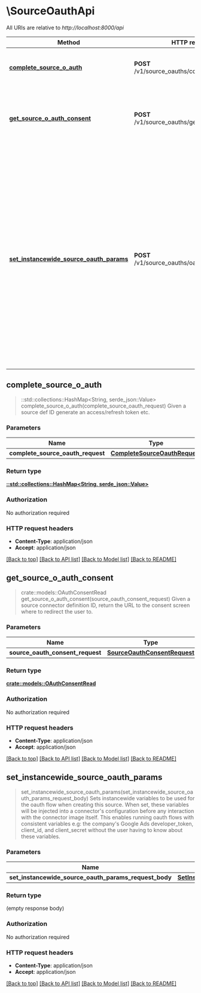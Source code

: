 # \SourceOauthApi

All URIs are relative to *http://localhost:8000/api*

Method | HTTP request | Description
------------- | ------------- | -------------
[**complete_source_o_auth**](SourceOauthApi.md#complete_source_o_auth) | **POST** /v1/source_oauths/complete_oauth | Given a source def ID generate an access/refresh token etc.
[**get_source_o_auth_consent**](SourceOauthApi.md#get_source_o_auth_consent) | **POST** /v1/source_oauths/get_consent_url | Given a source connector definition ID, return the URL to the consent screen where to redirect the user to.
[**set_instancewide_source_oauth_params**](SourceOauthApi.md#set_instancewide_source_oauth_params) | **POST** /v1/source_oauths/oauth_params/create | Sets instancewide variables to be used for the oauth flow when creating this source. When set, these variables will be injected into a connector's configuration before any interaction with the connector image itself. This enables running oauth flows with consistent variables e.g: the company's Google Ads developer_token, client_id, and client_secret without the user having to know about these variables. 



## complete_source_o_auth

> ::std::collections::HashMap<String, serde_json::Value> complete_source_o_auth(complete_source_oauth_request)
Given a source def ID generate an access/refresh token etc.

### Parameters


Name | Type | Description  | Required | Notes
------------- | ------------- | ------------- | ------------- | -------------
**complete_source_oauth_request** | [**CompleteSourceOauthRequest**](CompleteSourceOauthRequest.md) |  | [required] |

### Return type

[**::std::collections::HashMap<String, serde_json::Value>**](serde_json::Value.md)

### Authorization

No authorization required

### HTTP request headers

- **Content-Type**: application/json
- **Accept**: application/json

[[Back to top]](#) [[Back to API list]](../README.md#documentation-for-api-endpoints) [[Back to Model list]](../README.md#documentation-for-models) [[Back to README]](../README.md)


## get_source_o_auth_consent

> crate::models::OAuthConsentRead get_source_o_auth_consent(source_oauth_consent_request)
Given a source connector definition ID, return the URL to the consent screen where to redirect the user to.

### Parameters


Name | Type | Description  | Required | Notes
------------- | ------------- | ------------- | ------------- | -------------
**source_oauth_consent_request** | [**SourceOauthConsentRequest**](SourceOauthConsentRequest.md) |  | [required] |

### Return type

[**crate::models::OAuthConsentRead**](OAuthConsentRead.md)

### Authorization

No authorization required

### HTTP request headers

- **Content-Type**: application/json
- **Accept**: application/json

[[Back to top]](#) [[Back to API list]](../README.md#documentation-for-api-endpoints) [[Back to Model list]](../README.md#documentation-for-models) [[Back to README]](../README.md)


## set_instancewide_source_oauth_params

> set_instancewide_source_oauth_params(set_instancewide_source_oauth_params_request_body)
Sets instancewide variables to be used for the oauth flow when creating this source. When set, these variables will be injected into a connector's configuration before any interaction with the connector image itself. This enables running oauth flows with consistent variables e.g: the company's Google Ads developer_token, client_id, and client_secret without the user having to know about these variables. 

### Parameters


Name | Type | Description  | Required | Notes
------------- | ------------- | ------------- | ------------- | -------------
**set_instancewide_source_oauth_params_request_body** | [**SetInstancewideSourceOauthParamsRequestBody**](SetInstancewideSourceOauthParamsRequestBody.md) |  | [required] |

### Return type

 (empty response body)

### Authorization

No authorization required

### HTTP request headers

- **Content-Type**: application/json
- **Accept**: application/json

[[Back to top]](#) [[Back to API list]](../README.md#documentation-for-api-endpoints) [[Back to Model list]](../README.md#documentation-for-models) [[Back to README]](../README.md)

